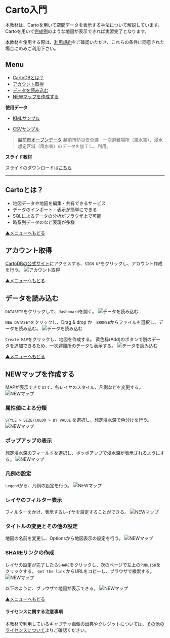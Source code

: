 # Carto入門
本教材は、Cartoを用いて空間データを表示する手法について解説しています。Cartoを用いて[完成例](https://sagara1020.carto.com/builder/fb586b82-252d-4fbc-b9cc-dea4db922044/embed)のような地図が表示できれば実習完了となります。

本教材を使用する際は、[利用規約]をご確認いただき、これらの条件に同意された場合にのみご利用下さい。

[利用規約]:../../../../../master/利用規約.md

**Menu**
------
* [CartoDBとは？](#CartoDBとは？)
* [アカウント取得](#アカウント取得)
* [データを読み込む](#データを読み込む)
* [NEWマップを作成する](#NEWマップを作成する)


**使用データ**

* [KMLサンプル](https://github.com/gis-oer/datasets/blob/master/vector/kml/cesium/flood_assumed_area.kml?raw=true)

* [CSVサンプル](https://github.com/gis-oer/datasets/blob/master/text/carto/refuge.csv?raw=true)

> [越前市オープンデータ] 越前市防災安全課　一次避難場所（風水害）、浸水想定区域（風水害）のデータを加工し、利用。

[越前市オープンデータ]:http://www.city.echizen.lg.jp/office/010/021/open-data-echizen.html

**スライド教材**

スライドのダウンロードは[こちら](../../../../../raw/master/GISオープン教材/インターネットの活用に関する教材/Carto/Carto.pptx)

--------

## Cartoとは？

- 地図データや地図を編集・共有できるサービス
- データのインポート・表示が簡単にできる
- SQLによるデータの分析がブラウザ上で可能
- 時系列データのなど表現が多様

[▲メニューへもどる]

## アカウント取得
[CartoDBの公式サイト]にアクセスする、`SIGN UP`をクリックし、アカウント作成を行う。
![アカウント取得](pic/cartopic_1.png)


[▲メニューへもどる]

## データを読み込む
`DATASETS`をクリックして、`dashboard`を開く。
![データを読み込む](pic/cartopic_2.png)

`NEW DATASET`をクリックし、Drag & drop か　`BROWSE`からファイルを選択し、データを読み込む。
![データを読み込む](pic/cartopic_3.png)

`Create MAP`をクリックし、地図を作成する。
黄色枠(Add)のボタンで別のデータを追加できるため、一次避難所のデータも表示する。
![データを読み込む](pic/cartopic_4.png)


[▲メニューへもどる]

## <a name="NEWマップを作成する"></a>NEWマップを作成する

MAPが表示できたので、各レイヤのスタイル、凡例などを変更する。
![NEWマップ](pic/cartopic_7.png)

### 属性値による分類
`STYLE > SIZE/COLOR > BY VALUE` を選択し、想定浸水深で色分けを行う。
![NEWマップ](pic/cartopic_8.png)

### ポップアップの表示
想定浸水深のフィールドを選択し、ポッポアップで浸水深が表示されるようにする。
![NEWマップ](pic/cartopic_9.png)

### 凡例の設定
`Legend`から、凡例の設定を行う。
![NEWマップ](pic/cartopic_10.png)

### レイヤのフィルター表示
フィルターをかけ、表示するレイヤを設定することができる。
![NEWマップ](pic/cartopic_11.png)


### タイトルの変更とその他の設定
地図の名前を変更し、Optionsから地図表示の設定を行う。
![NEWマップ](pic/cartopic_13.png)

### SHAREリンクの作成

レイヤの設定が完了したら`SHARE`をクリックし、次のページで左上の`PUBLISH`をクリックする。
`Get the link` からURLをコピーし、ブラウザで検索する。
![NEWマップ](pic/cartopic_15.png)

以下のように、ブラウザで地図が表示できる。
![NEWマップ](pic/cartopic_16.png)


[▲メニューへもどる]

#### ライセンスに関する注意事項
本教材で利用しているキャプチャ画像の出典やクレジットについては、[その他のライセンスについて]よりご確認ください。

[その他のライセンスについて]:../../その他のライセンスについて.md
[▲メニューへもどる]:CartoDBでWebMAPを作成.md#menu
[CartoDBの公式サイト]:https://cartodb.com
